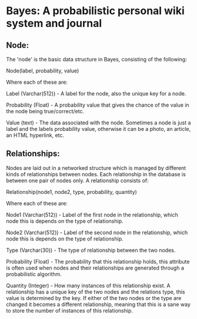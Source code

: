 Bayes: A probabilistic personal wiki system and journal
=======================================================

Node:
-----

The 'node' is the basic data structure in Bayes, consisting of the following:

Node(label, probability, value)

Where each of these are:

Label (Varchar(512)) - A label for the node, also the unique key for a node.

Probability (Float) - A probability value that gives the chance of the value in the node
being true/correct/etc.

Value (text) - The data associated with the node. Sometimes a node is just a label and 
the labels probability value, otherwise it can be a photo, an article, an HTML
hyperlink, etc.

Relationships:
--------------

Nodes are laid out in a networked structure which is managed by different kinds 
of relationships between nodes. Each relationship in the database is between one 
pair of nodes only. A relationship consists of:

Relationship(node1, node2, type, probability, quantity)

Where each of these are:

Node1 (Varchar(512)) - Label of the first node in the relationship, which node this is depends on the 
type of relationship.

Node2 (Varchar(512)) - Label of the second node in the relationship, which node this is depends on the 
type of relationship.

Type (Varchar(30)) - The type of relationship between the two nodes.

Probability (Float) - The probability that this relationship holds, this attribute is
often used when nodes and their relationships are generated through a probabilistic
algorithm.

Quantity (Integer) - How many instances of this relationship exist. A relationship has a 
unique key of the two nodes and the relations type, this value is determined
by the key. If either of the two nodes or the type are changed it becomes a
different relationship, meaning that this is a sane way to store the number
of instances of this relationship. 